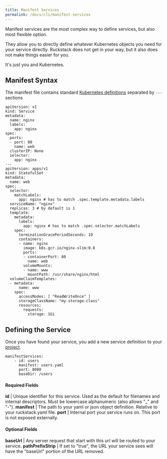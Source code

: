 ```yaml
---
title: Manifest Services
permalink: /docs/cli/manifest-services
---
```


Manifest services are the most complex way to define services, but also most flexible option.

They allow you to directly define whatever Kubernetes objects you need for your service directly. 
Ruckstack does not get in your way, but it also does not make things easier for you. 

It's just you and Kubernetes.

## Manifest Syntax

The manifest file contains standard [Kubernetes definitions](https://kubernetes.io/docs/concepts/) separated by `---` sections

```
apiVersion: v1
kind: Service
metadata:
  name: nginx
  labels:
    app: nginx
spec:
  ports:
  - port: 80
    name: web
  clusterIP: None
  selector:
    app: nginx
---
apiVersion: apps/v1
kind: StatefulSet
metadata:
  name: web
spec:
  selector:
    matchLabels:
      app: nginx # has to match .spec.template.metadata.labels
  serviceName: "nginx"
  replicas: 3 # by default is 1
  template:
    metadata:
      labels:
        app: nginx # has to match .spec.selector.matchLabels
    spec:
      terminationGracePeriodSeconds: 10
      containers:
      - name: nginx
        image: k8s.gcr.io/nginx-slim:0.8
        ports:
        - containerPort: 80
          name: web
        volumeMounts:
        - name: www
          mountPath: /usr/share/nginx/html
  volumeClaimTemplates:
  - metadata:
      name: www
    spec:
      accessModes: [ "ReadWriteOnce" ]
      storageClassName: "my-storage-class"
      resources:
        requests:
          storage: 1Gi
```

## Defining the Service
      
Once you have found your service, you add a new service definition to your [project](project-file).

```
manifestServices:
    - id: users
      manifest: users.yaml
      port: 8080
      baseDir: /users   
```

#### Required Fields

**id** | Unique identifier for this service. Used as the default for filenames and internal descriptors. Must be lowercase alphanumeric (also allows "_" and "-").
**manifest** | The path to your yaml or json object definition. Relative to your ruckstack.yaml file.
**port** | Internal port your service runs on. This port is not exposed externally.

#### Optional Fields

**baseUrl** | Any server request that start with this url will be routed to your service.
**pathPrefixStrip** | If set to "true", the URL your service sees will have the "baseUrl" portion of the URL removed.  
